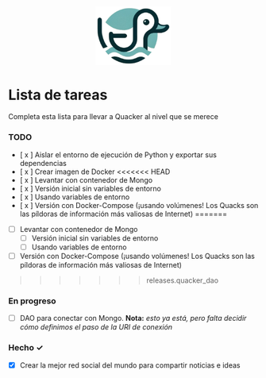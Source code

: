 <center><img src="./static/images/quacker.webp" width = 30%></img>
</center>

# Lista de tareas
Completa esta lista para llevar a Quacker al nivel que se merece

### TODO
- [ x ] Aislar el entorno de ejecución de Python y exportar sus dependencias
- [ x ] Crear imagen de Docker
<<<<<<< HEAD
- [ x ] Levantar con contenedor de Mongo
- [ x ] Versión inicial sin variables de entorno
- [ x ] Usando variables de entorno
- [ x ] Versión con Docker-Compose (¡usando volúmenes! Los Quacks son las píldoras de información más valiosas de Internet)
=======
- [ ] Levantar con contenedor de Mongo
  - [ ] Versión inicial sin variables de entorno
  - [ ] Usando variables de entorno
- [ ] Versión con Docker-Compose (¡usando volúmenes! Los Quacks son las píldoras de información más valiosas de Internet)
>>>>>>> releases.quacker_dao

### En progreso
- [ ] DAO para conectar con Mongo. __Nota:__ *esto ya está, pero falta decidir cómo definimos el paso de la URI de conexión*

### Hecho ✓
- [x] Crear la mejor red social del mundo para compartir noticias e ideas